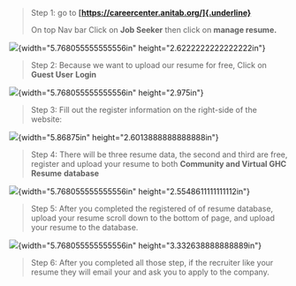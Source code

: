 > Step 1: go to **[https://careercenter.anitab.org/]{.underline}**
>
> On top Nav bar Click on **Job Seeker** then click on **manage
> resume.**

![](media/image1.jpeg){width="5.768055555555556in"
height="2.6222222222222222in"}

> Step 2: Because we want to upload our resume for free, Click on
> **Guest User** **Login**

![](media/image2.jpeg){width="5.768055555555556in" height="2.975in"}

> Step 3: Fill out the register information on the right-side of the
> website:

![](media/image3.jpeg){width="5.86875in" height="2.6013888888888888in"}

> Step 4: There will be three resume data, the second and third are
> free, register and upload your resume to both **Community and Virtual
> GHC Resume** **database**

![](media/image4.jpeg){width="5.768055555555556in"
height="2.5548611111111112in"}

> Step 5: After you completed the registered of of resume database,
> upload your resume scroll down to the bottom of page, and upload your
> resume to the database.

![](media/image5.jpeg){width="5.768055555555556in"
height="3.332638888888889in"}

> Step 6: After you completed all those step, if the recruiter like your
> resume they will email your and ask you to apply to the company.
